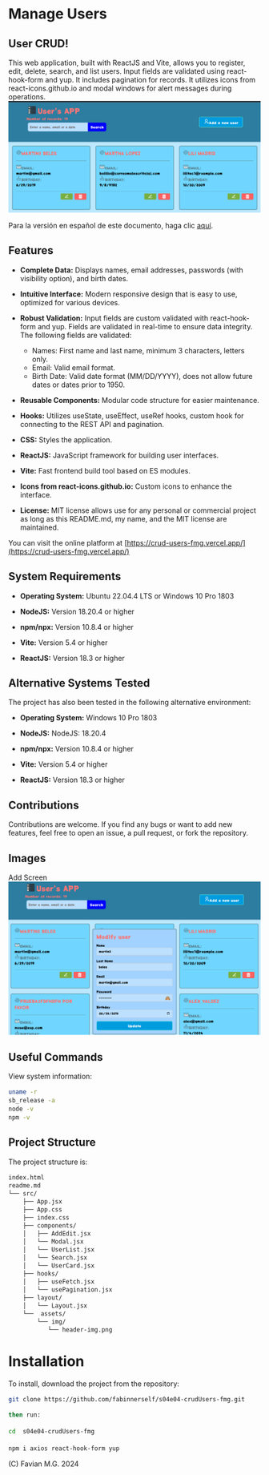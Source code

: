 # Manage Users

## User CRUD!

This web application, built with ReactJS and Vite, allows you to register, edit, delete, search, and list users. Input fields are validated using react-hook-form and yup. It includes pagination for records. It utilizes icons from react-icons.github.io and modal windows for alert messages during operations.
![main](crud-user-main.png)

Para la versión en español de este documento, haga clic [aquí](README_ES.md).

## Features

- **Complete Data:** Displays names, email addresses, passwords (with visibility option), and birth dates.

- **Intuitive Interface:** Modern responsive design that is easy to use, optimized for various devices.

- **Robust Validation:** Input fields are custom validated with react-hook-form and yup. Fields are validated in real-time to ensure data integrity. The following fields are validated:
    - Names: First name and last name, minimum 3 characters, letters only.
    - Email: Valid email format.
    - Birth Date: Valid date format (MM/DD/YYYY), does not allow future dates or dates prior to 1950.

- **Reusable Components:** Modular code structure for easier maintenance.

- **Hooks:** Utilizes useState, useEffect, useRef hooks, custom hook for connecting to the REST API and pagination.

- **CSS:** Styles the application.

- **ReactJS:** JavaScript framework for building user interfaces.

- **Vite:** Fast frontend build tool based on ES modules.

- **Icons from react-icons.github.io:** Custom icons to enhance the interface.

- **License:** MIT license allows use for any personal or commercial project as long as this README.md, my name, and the MIT license are maintained.

You can visit the online platform at [https://crud-users-fmg.vercel.app/](https://crud-users-fmg.vercel.app/)

## System Requirements

- **Operating System:** Ubuntu 22.04.4 LTS or Windows 10 Pro 1803 

- **NodeJS:** Version 18.20.4 or higher 

- **npm/npx:** Version 10.8.4 or higher 

- **Vite:** Version 5.4 or higher 

- **ReactJS:** Version 18.3 or higher 

## Alternative Systems Tested

The project has also been tested in the following alternative environment:

- **Operating System:** Windows 10 Pro 1803

- **NodeJS:** NodeJS: 18.20.4

- **npm/npx:** Version 10.8.4 or higher 

- **Vite:** Version 5.4 or higher 

- **ReactJS:** Version 18.3 or higher 

## Contributions

Contributions are welcome. If you find any bugs or want to add new features, feel free to open an issue, a pull request, or fork the repository.

## Images

Add Screen ![main](crud.png)

## Useful Commands

View system information:

```bash
uname -r
sb_release -a
node -v
npm -v
```


## Project Structure

The project structure is:
```
index.html
readme.md
└── src/
    ├── App.jsx
    ├── App.css
    ├── index.css
    ├── components/
    │   ├── AddEdit.jsx
    │   └── Modal.jsx
    │   └── UserList.jsx
    │   └── Search.jsx
    │   └── UserCard.jsx
    ├── hooks/
    │   ├── useFetch.jsx
    │   └── usePagination.jsx
    ├── layout/        
    │   └── Layout.jsx
    └──  assets/
        └── img/
           └── header-img.png

```
# Installation

To install, download the project from the repository:

```bash
git clone https://github.com/fabinnerself/s04e04-crudUsers-fmg.git
```

```bash
then run:

cd  s04e04-crudUsers-fmg

npm i axios react-hook-form yup
```


(C) Favian M.G. 2024 